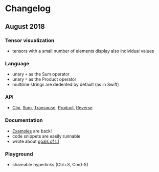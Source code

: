# Changelog

## August 2018

### Tensor visualization
* tensors with a small number of elements display also individual values

### Language
* unary `+` as the Sum operator
* unary `*` as the Product operator
* multiline strings are dedented by default (as in Swift)

### API
* [Clip](https://mlajtos.github.io/L1/latest/#OjpDbGlw), [Sum](https://mlajtos.github.io/L1/latest/#OjpTdW0=), [Transpose](https://mlajtos.github.io/L1/latest/#OjpUcmFuc3Bvc2U=), [Product](https://mlajtos.github.io/L1/latest/#OjpQcm9kdWN0), [Reverse](https://mlajtos.github.io/L1/latest/#OjpSZXZlcnNl)

### Documentation
* [Examples](https://github.com/mlajtos/L1/tree/master/src/gallery) are back!
* code snippets are easily runnable
* wrote about [goals of L1](GOAL.md)

### Playground
* shareable hyperlinks (Ctrl+S, Cmd-S)